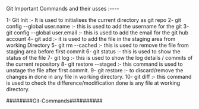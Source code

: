 Git Important Commands and their usses :----

1- Git Init :- It is used to initialises the current directory as git repo
2- git config --global user.name :- this is used to add the username for the git 
3- git config --global user.email :- this is used to add the email  for the git hub account
4- git add :- it is used to add the file in the staging area from working Directory
5- git rm --cached :- this is used to remove the file from staging area before first commit
6- git status :- this is used to show the status of the file 
7- git log :- this is used to show the log details / commits of the current repository
8- git restore --staged :- this command is used to unstage the file after first commit.
9- git restore <file> :-  to discard/remove the  changes in done in any file in  working directory.
10- git diff :- this command is used to check the difference/modification done is any file at working directory.
 


 ########Git-Commands##########
